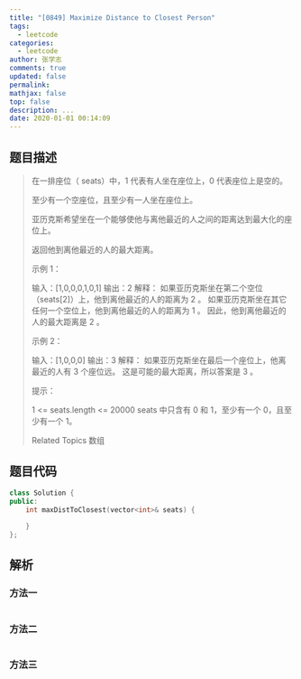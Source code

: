 ```yaml
---
title: "[0849] Maximize Distance to Closest Person"
tags:
  - leetcode
categories:
  - leetcode
author: 张学志
comments: true
updated: false
permalink:
mathjax: false
top: false
description: ...
date: 2020-01-01 00:14:09
---
```


## 题目描述

> 在一排座位（ seats）中，1 代表有人坐在座位上，0 代表座位上是空的。 
> 
> 至少有一个空座位，且至少有一人坐在座位上。 
> 
> 亚历克斯希望坐在一个能够使他与离他最近的人之间的距离达到最大化的座位上。 
> 
> 返回他到离他最近的人的最大距离。 
> 
> 示例 1： 
> 
> 输入：[1,0,0,0,1,0,1]
> 输出：2
> 解释：
> 如果亚历克斯坐在第二个空位（seats[2]）上，他到离他最近的人的距离为 2 。
> 如果亚历克斯坐在其它任何一个空位上，他到离他最近的人的距离为 1 。
> 因此，他到离他最近的人的最大距离是 2 。 
> 
> 
> 示例 2： 
> 
> 输入：[1,0,0,0]
> 输出：3
> 解释： 
> 如果亚历克斯坐在最后一个座位上，他离最近的人有 3 个座位远。
> 这是可能的最大距离，所以答案是 3 。
> 
> 
> 提示： 
> 
> 
> 1 <= seats.length <= 20000 
> seats 中只含有 0 和 1，至少有一个 0，且至少有一个 1。 
> 
> Related Topics 数组

## 题目代码

```cpp
class Solution {
public:
    int maxDistToClosest(vector<int>& seats) {
        
    }
};
```

## 解析

### 方法一

```cpp

```

### 方法二

```cpp

```

### 方法三

```cpp

```

